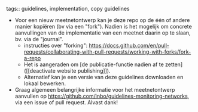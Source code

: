 tags:: guidelines, implementation, copy guidelines

- Voor een nieuw meetnetontwerp kan je deze repo op de één of andere manier kopiëren (bv via een "fork").
  Nadien is het mogelijk om concrete aanvullingen van de implementatie van een meetnet daarin op te slaan, bv. via de "journal".
	- instructies over "forking": https://docs.github.com/en/pull-requests/collaborating-with-pull-requests/working-with-forks/fork-a-repo
	- Het is aangeraden om [de publicatie-functie nadien af te zetten]([[deactivate website publishing]]).
	- Alternatief kan je een versie van deze guidelines downloaden en lokaal bewerken.
- Graag algemeen belangrijke informatie voor het meetnetontwerp aanvullen op https://github.com/inbo/guidelines-monitoring-networks, via een issue of pull request. Alvast dank!
